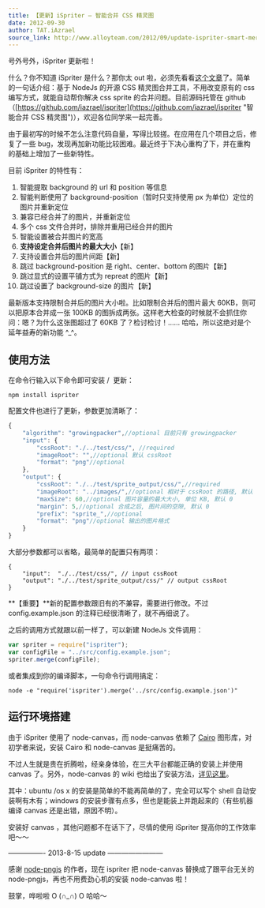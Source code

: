 ```yaml
---
title: 【更新】iSpriter – 智能合并 CSS 精灵图
date: 2012-09-30
author: TAT.iAzrael
source_link: http://www.alloyteam.com/2012/09/update-ispriter-smart-merging-css-sprite/
---
```


<!-- {% raw %} - for jekyll -->

号外号外，iSpriter 更新啦！

什么？你不知道 iSpriter 是什么？那你太 out 啦，必须先看看[这个文章](http://www.alloyteam.com/2012/06/nodejs-smart-merging-css-wizard-tool-intelligentspriter/ "NodeJs 智能合并 CSS 精灵图工具 iSpriter")了。简单的一句话介绍：基于 NodeJs 的开源 CSS 精灵图合并工具，不用改变原有的 css 编写方式，就能自动帮你解决 css sprite 的合并问题。目前源码托管在 github（[https://github.com/iazrael/ispriter](https://github.com/iazrael/ispriter "智能合并 CSS 精灵图")），欢迎各位同学来一起完善。

由于最初写的时候不怎么注意代码自量，写得比较搓。在应用在几个项目之后，修复了一些 bug，发现再加新功能比较困难。最近终于下决心重构了下，并在重构的基础上增加了一些新特性。

目前 iSpriter 的特性有：

1.  智能提取 background 的 url 和 position 等信息
2.  智能判断使用了 background-position（暂时只支持使用 px 为单位）定位的图片并重新定位
3.  兼容已经合并了的图片，并重新定位
4.  多个 css 文件合并时，排除并重用已经合并的图片
5.  智能设置被合并图片的宽高
6.  **支持设定合并后图片的最大大小**【新】
7.  支持设置合并后的图片间距【新】
8.  跳过 background-position 是 right、center、bottom 的图片【新】
9.  跳过显式的设置平铺方式为 repreat 的图片【新】
10. 跳过设置了 background-size 的图片【新】

最新版本支持限制合并后的图片大小啦。比如限制合并后的图片最大 60KB，则可以把原本合并成一张 100KB 的图拆成两张。这样老大检查的时候就不会抓住你问：嗯？为什么这张图超过了 60KB 了？检讨检讨！…… 哈哈，所以这绝对是个延年益寿的新功能 ^\_^。

## 使用方法

在命令行输入以下命令即可安装 /  更新：

    npm install ispriter

配置文件也进行了更新，参数更加清晰了：

```javascript
{
    "algorithm": "growingpacker",//optional 目前只有 growingpacker
    "input": {
        "cssRoot": "./../test/css/", //required
        "imageRoot": "",//optional 默认 cssRoot
        "format": "png"//optional
    },
    "output": {
        "cssRoot": "./../test/sprite_output/css/",//required
        "imageRoot": "../images/",//optional 相对于 cssRoot 的路径, 默认 "./image/", 最终会变成合并后的的图片路径写在css文件中
        "maxSize": 60,//optional 图片容量的最大大小, 单位 KB, 默认 0
        "margin": 5,//optional 合成之后, 图片间的空隙, 默认 0
        "prefix": "sprite_",//optional 
        "format": "png"//optional 输出的图片格式
    }
}
```

大部分参数都可以省略，最简单的配置只有两项：

    {
        "input":  "./../test/css/", // input cssRoot
        "output": "./../test/sprite_output/css/" // output cssRoot
    }

**【重要】**新的配置参数跟旧有的不兼容，需要进行修改。不过 config.example.json 的注释已经很清晰了，就不再细说了。

之后的调用方式就跟以前一样了，可以新建 NodeJs 文件调用：

```javascript
var spriter = require("ispriter");
var configFile = "../src/config.example.json";
spriter.merge(configFile);
```

或者集成到你的编译脚本，一句命令行调用搞定：

    node -e "require('ispriter').merge('../src/config.example.json')"

## 运行环境搭建

由于 iSpriter 使用了 node-canvas，而 node-canvas 依赖了 [Cairo](http://cairographics.org/) 图形库，对初学者来说，安装 Cairo 和 node-canvas 是挺痛苦的。

不过人生就是贵在折腾啦，经亲身体验，在三大平台都能正确的安装上并使用 canvas 了。另外，node-canvas 的 wiki 也给出了安装方法，[详见这里](https://github.com/LearnBoost/node-canvas/wiki)。

其中：ubuntu /os x 的安装是简单的不能再简单的了，完全可以写个 shell 自动安装啊有木有；windows 的安装步骤有点多，但也是能装上并跑起来的（有些机器编译 canvas 还是出错，原因不明）。

安装好 canvas ，其他问题都不在话下了，尽情的使用 iSpriter 提高你的工作效率吧～～

—————- 2013-8-15 update ————————

感谢 [node-pngjs](https://github.com/niegowski/node-pngjs) 的作者，现在 ispriter 把 node-canvas 替换成了跟平台无关的 node-pngjs，再也不用费劲心机的安装 node-canvas 啦！

鼓掌，哗啦啦 O (∩\_∩) O 哈哈～


<!-- {% endraw %} - for jekyll -->